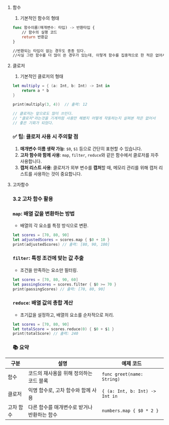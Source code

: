 1.  함수 
    1. 기본적인 함수의 형태
    
    ```swift
    func 함수이름(매개변수: 타입) -> 반환타입 {
        // 함수의 실행 코드
        return 반환값
    }
    
    //반환되는 타입이 없는 경우도 종종 있다.
    //사실 그런 함수를 더 많이 쓴 경우가 있는데, 이렇게 함수를 집중적으로 한 적은 없어서 다시 리마인드 되었다.
    ```
    
2.  클로저 
    1. 기본적인 클로저의 형태
    
    ```swift
    let multiply = { (a: Int, b: Int) -> Int in
        return a * b
    }
    
    print(multiply(3, 4))  // 출력: 12
    
    // 클로저는 앞으로도 많이 쓰인다.
    // "클로저"라는것을 기계처럼 사용만 해봤지 어떻게 작동하는지 살펴본 적은 없어서
    // 좋은 기회가 되었다.
    ```
    
    ### **✅ 팁: 클로저 사용 시 주의할 점**
    
    1. **매개변수 이름 생략 가능**: `$0`, `$1` 등으로 간단히 표현할 수 있습니다.
    2. **고차 함수와 함께 사용**: `map`, `filter`, `reduce`와 같은 함수에서 클로저를 자주 사용합니다.
    3. **캡처 리스트 사용**: 클로저가 외부 변수를 **캡처**할 때, 메모리 관리를 위해 캡처 리스트를 사용하는 것이 중요합니다.
    
3. 고차함수
    
    ### **3.2 고차 함수 활용**
    
    ### **`map`: 배열 값을 변환하는 방법**
    
    - 배열의 각 요소를 특정 방식으로 변환.
    
    ```swift
    let scores = [70, 80, 90]
    let adjustedScores = scores.map { $0 + 10 }
    print(adjustedScores) // 출력: [80, 90, 100]
    
    ```
    
    ### **`filter`: 특정 조건에 맞는 값 추출**
    
    - 조건을 만족하는 요소만 필터링.
    
    ```swift
    let scores = [70, 80, 90, 60]
    let passingScores = scores.filter { $0 >= 70 }
    print(passingScores) // 출력: [70, 80, 90]
    
    ```
    
    ### **`reduce`: 배열 값의 총합 계산**
    
    - 초기값을 설정하고, 배열의 요소를 순차적으로 처리.
    
    ```swift
    let scores = [70, 80, 90]
    let totalScore = scores.reduce(0) { $0 + $1 }
    print(totalScore) // 출력: 240
    
    ```
    
    ### **📚 요약**
    

  | 구분 | 설명 | 예제 코드 |
  | --- | --- | --- |
  | 함수 | 코드의 재사용을 위해 정의하는 코드 블록 | `func greet(name: String)` |
  | 클로저 | 익명 함수로, 고차 함수와 함께 사용 | `{ (a: Int, b: Int) -> Int in` |
  | 고차 함수 | 다른 함수를 매개변수로 받거나 반환하는 함수 | `numbers.map { $0 * 2 }` |
